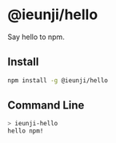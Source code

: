 # @ieunji/hello

Say hello to npm.

## Install

```sh
npm install -g @ieunji/hello
```

## Command Line

```sh
> ieunji-hello
hello npm!
```
